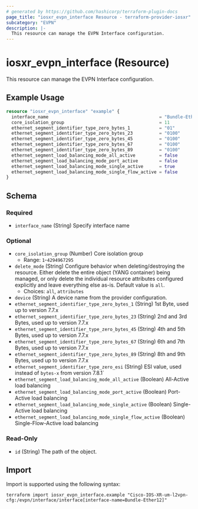 ```yaml
---
# generated by https://github.com/hashicorp/terraform-plugin-docs
page_title: "iosxr_evpn_interface Resource - terraform-provider-iosxr"
subcategory: "EVPN"
description: |-
  This resource can manage the EVPN Interface configuration.
---
```


# iosxr_evpn_interface (Resource)

This resource can manage the EVPN Interface configuration.

## Example Usage

```terraform
resource "iosxr_evpn_interface" "example" {
  interface_name                                          = "Bundle-Ether12"
  core_isolation_group                                    = 11
  ethernet_segment_identifier_type_zero_bytes_1           = "01"
  ethernet_segment_identifier_type_zero_bytes_23          = "0100"
  ethernet_segment_identifier_type_zero_bytes_45          = "0100"
  ethernet_segment_identifier_type_zero_bytes_67          = "0100"
  ethernet_segment_identifier_type_zero_bytes_89          = "0100"
  ethernet_segment_load_balancing_mode_all_active         = false
  ethernet_segment_load_balancing_mode_port_active        = false
  ethernet_segment_load_balancing_mode_single_active      = true
  ethernet_segment_load_balancing_mode_single_flow_active = false
}
```

<!-- schema generated by tfplugindocs -->
## Schema

### Required

- `interface_name` (String) Specify interface name

### Optional

- `core_isolation_group` (Number) Core isolation group
  - Range: `1`-`4294967295`
- `delete_mode` (String) Configure behavior when deleting/destroying the resource. Either delete the entire object (YANG container) being managed, or only delete the individual resource attributes configured explicitly and leave everything else as-is. Default value is `all`.
  - Choices: `all`, `attributes`
- `device` (String) A device name from the provider configuration.
- `ethernet_segment_identifier_type_zero_bytes_1` (String) 1st Byte, used up to version 7.7.x
- `ethernet_segment_identifier_type_zero_bytes_23` (String) 2nd and 3rd Bytes, used up to version 7.7.x
- `ethernet_segment_identifier_type_zero_bytes_45` (String) 4th and 5th Bytes, used up to version 7.7.x
- `ethernet_segment_identifier_type_zero_bytes_67` (String) 6th and 7th Bytes, used up to version 7.7.x
- `ethernet_segment_identifier_type_zero_bytes_89` (String) 8th and 9th Bytes, used up to version 7.7.x
- `ethernet_segment_identifier_type_zero_esi` (String) ESI value, used instead of `bytes-x` from version 7.8.1`
- `ethernet_segment_load_balancing_mode_all_active` (Boolean) All-Active load balancing
- `ethernet_segment_load_balancing_mode_port_active` (Boolean) Port-Active load balancing
- `ethernet_segment_load_balancing_mode_single_active` (Boolean) Single-Active load balancing
- `ethernet_segment_load_balancing_mode_single_flow_active` (Boolean) Single-Flow-Active load balancing

### Read-Only

- `id` (String) The path of the object.

## Import

Import is supported using the following syntax:

```shell
terraform import iosxr_evpn_interface.example "Cisco-IOS-XR-um-l2vpn-cfg:/evpn/interface/interface[interface-name=Bundle-Ether12]"
```
